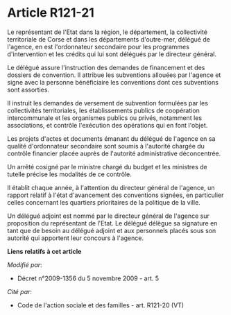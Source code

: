# Article R121-21

Le représentant de l'Etat dans la région, le département, la collectivité territoriale de Corse et dans les départements
d'outre-mer, délégué de l'agence, en est l'ordonnateur secondaire pour les programmes d'intervention et les crédits qui lui
sont délégués par le directeur général.

Le délégué assure l'instruction des demandes de financement et des dossiers de convention. Il attribue les subventions
allouées par l'agence et signe avec la personne bénéficiaire les conventions dont ces subventions sont assorties.

Il instruit les demandes de versement de subvention formulées par les collectivités territoriales, les établissements publics
de coopération intercommunale et les organismes publics ou privés, notamment les associations, et contrôle l'exécution des
opérations qui en font l'objet.

Les projets d'actes et documents émanant du délégué de l'agence en sa qualité d'ordonnateur secondaire sont soumis à
l'autorité chargée du contrôle financier placée auprès de l'autorité administrative déconcentrée.

Un arrêté cosigné par le ministre chargé du budget et les ministres de tutelle précise les modalités de ce contrôle.

Il établit chaque année, à l'attention du directeur général de l'agence, un rapport relatif à l'état d'avancement des
conventions signées, en particulier celles concernant les quartiers prioritaires de la politique de la ville.

Un délégué adjoint est nommé par le directeur général de l'agence sur proposition du représentant de l'Etat. Le délégué
délègue sa signature en tant que de besoin au délégué adjoint et aux personnels placés sous son autorité qui apportent leur
concours à l'agence.

**Liens relatifs à cet article**

_Modifié par_:

  - Décret n°2009-1356 du 5 novembre 2009 - art. 5

_Cité par_:

  - Code de l'action sociale et des familles - art. R121-20 (VT)
